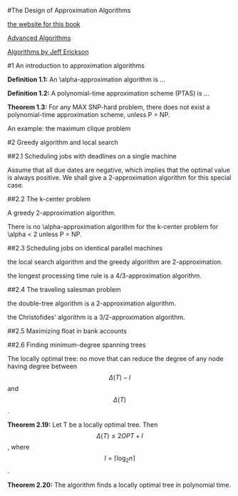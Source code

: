 #The Design of Approximation Algorithms

[the website for this book](http://www.designofapproxalgs.com/)

[Advanced Algorithms](http://personal.vu.nl/r.a.sitters/AdvancedAlgorithms/)

[Algorithms by Jeff Erickson](http://web.engr.illinois.edu/~jeffe/teaching/algorithms/)

#1 An introduction to approximation algorithms

**Definition 1.1:** An \alpha-approximation algorithm is ...

**Definition 1.2:** A polynomial-time approximation scheme (PTAS) is ...

**Theorem 1.3:** For any MAX SNP-hard problem, there does not exist a polynomial-time approximation scheme, unless P = NP.

An example: the maximum clique problem

#2 Greedy algorithm and local search

##2.1 Scheduling jobs with deadlines on a single machine

Assume that all due dates are negative, which implies that the optimal value is always positive. We shall give a 2-approximation algorithm for this special case.

##2.2 The k-center problem

A greedy 2-approximation algorithm.

There is no \alpha-approximation algorithm for the k-center problem for \alpha < 2 unless P = NP.

##2.3 Scheduling jobs on identical parallel machines

the local search algorithm and the greedy algorithm are 2-approximation.

the longest processing time rule is a 4/3-approximation algorithm.

##2.4 The traveling salesman problem

the double-tree algorithm is a 2-approximation algorithm.

the Christofides' algorithm is a 3/2-approximation algorithm.

##2.5 Maximizing float in bank accounts

##2.6 Finding minimum-degree spanning trees

The locally optimal tree: no move that can reduce the degree of any node having degree between $$\Delta(T) - l$$ and $$\Delta(T)$$.

**Theorem 2.19:** Let T be a locally optimal tree. Then $$\Delta(T) \le 2OPT + l$$, where $$l = \lceil \log_2{n} \rceil$$.

**Theorem 2.20:** The algorithm finds a locally optimal tree in polynomial time.

##
